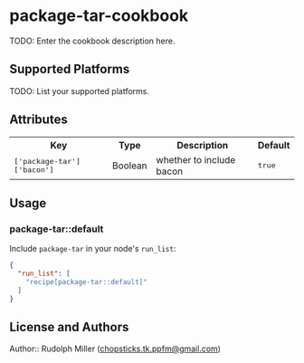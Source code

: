 # package-tar-cookbook

TODO: Enter the cookbook description here.

## Supported Platforms

TODO: List your supported platforms.

## Attributes

<table>
  <tr>
    <th>Key</th>
    <th>Type</th>
    <th>Description</th>
    <th>Default</th>
  </tr>
  <tr>
    <td><tt>['package-tar']['bacon']</tt></td>
    <td>Boolean</td>
    <td>whether to include bacon</td>
    <td><tt>true</tt></td>
  </tr>
</table>

## Usage

### package-tar::default

Include `package-tar` in your node's `run_list`:

```json
{
  "run_list": [
    "recipe[package-tar::default]"
  ]
}
```

## License and Authors

Author:: Rudolph Miller (<chopsticks.tk.ppfm@gmail.com>)

